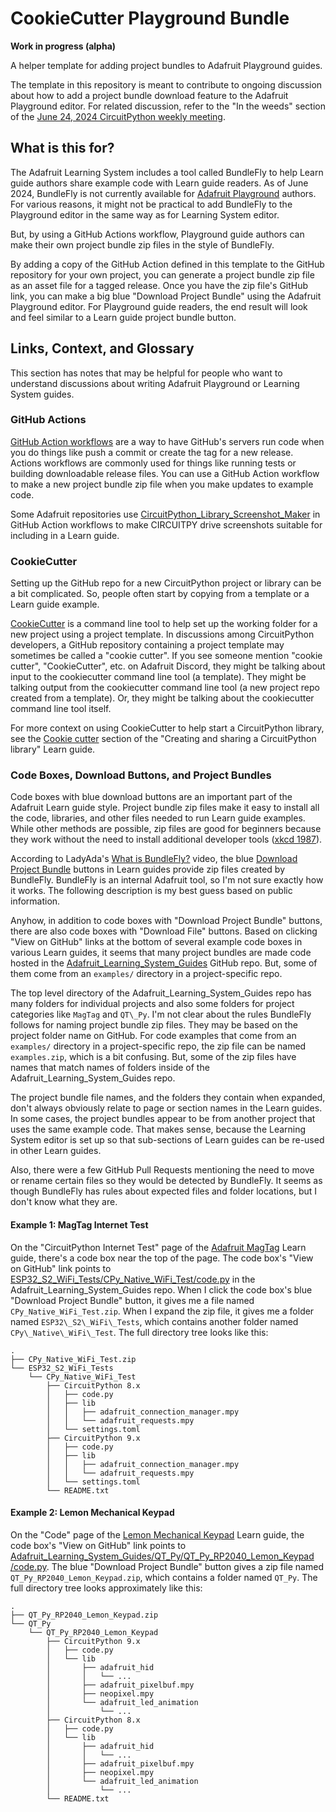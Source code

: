 # CookieCutter Playground Bundle

**Work in progress (alpha)**

A helper template for adding project bundles to Adafruit Playground guides.

The template in this repository is meant to contribute to ongoing discussion
about how to add a project bundle download feature to the Adafruit Playground
editor. For related discussion, refer to the "In the weeds" section of the
[June 24, 2024 CircuitPython weekly meeting](https://github.com/adafruit/adafruit-circuitpython-weekly-meeting/blob/main/2024/2024-06-24.md#2737-in-the-weeds).


## What is this for?

The Adafruit Learning System includes a tool called BundleFly to help Learn
guide authors share example code with Learn guide readers. As of June 2024,
BundleFly is not currently available for
[Adafruit Playground](https://adafruit-playground.com/) authors. For various
reasons, it might not be practical to add BundleFly to the Playground editor in
the same way as for Learning System editor.

But, by using a GitHub Actions workflow, Playground guide authors can make
their own project bundle zip files in the style of BundleFly.

By adding a copy of the GitHub Action defined in this template to the GitHub
repository for your own project, you can generate a project bundle zip file as
an asset file for a tagged release. Once you have the zip file's GitHub link,
you can make a big blue "Download Project Bundle" using the Adafruit Playground
editor. For Playground guide readers, the end result will look and feel similar
to a Learn guide project bundle button.


## Links, Context, and Glossary

This section has notes that may be helpful for people who want to understand
discussions about writing Adafruit Playground or Learning System guides.

### GitHub Actions

[GitHub Action workflows](https://docs.github.com/en/actions/using-workflows)
are a way to have GitHub's servers run code when you do things like push a
commit or create the tag for a new release. Actions workflows are commonly
used for things like running tests or building downloadable release files. You
can use a GitHub Action workflow to make a new project bundle zip file when you
make updates to example code.

Some Adafruit repositories use
[CircuitPython_Library_Screenshot_Maker](https://github.com/circuitpython/CircuitPython_Library_Screenshot_Maker)
in GitHub Action workflows to make CIRCUITPY drive screenshots suitable for
including in a Learn guide.


### CookieCutter

Setting up the GitHub repo for a new CircuitPython project or library can be a
bit complicated. So, people often start by copying from a template or a Learn
guide example.

[CookieCutter](https://pypi.org/project/cookiecutter/) is a command line tool
to help set up the working folder for a new project using a project template.
In discussions among CircuitPython developers, a GitHub repository containing a
project template may sometimes be called a "cookie cutter". If you see someone
mention "cookie cutter", "CookieCutter", etc. on Adafruit Discord, they might
be talking about input to the cookiecutter command line tool (a template). They
might be talking output from the cookiecutter command line tool (a new project
repo created from a template). Or, they might be talking about the cookiecutter
command line tool itself.

For more context on using CookieCutter to help start a CircuitPython library,
see the
[Cookie cutter](https://learn.adafruit.com/creating-and-sharing-a-circuitpython-library/creating-a-library#cookie-cutter-2866283)
section of the "Creating and sharing a CircuitPython library" Learn guide.


### Code Boxes, Download Buttons, and Project Bundles

Code boxes with blue download buttons are an important part of the Adafruit
Learn guide style. Project bundle zip files make it easy to install all the
code, libraries, and other files needed to run Learn guide examples. While
other methods are possible, zip files are good for beginners because they work
without the need to install additional developer tools
([xkcd 1987](https://xkcd.com/1987/)).

According to LadyAda's
[What is BundleFly?](https://www.youtube.com/watch?v=UgekT8epJjo) video, the
blue
[Download Project Bundle](https://learn.adafruit.com/qtpy-lemon-mechanical-keypad-macropad/code#download-project-bundle-3094704)
buttons in Learn guides provide zip files created by BundleFly. BundleFly is an
internal Adafruit tool, so I'm not sure exactly how it works. The following
description is my best guess based on public information.

Anyhow, in addition to code boxes with "Download Project Bundle" buttons, there
are also code boxes with "Download File" buttons. Based on clicking "View on GitHub" links at the bottom of several example code
boxes in various Learn guides, it seems that many project bundles are made code
hosted in the
[Adafruit\_Learning\_System\_Guides](https://github.com/adafruit/Adafruit_Learning_System_Guides)
GitHub repo. But, some of them come from an `examples/` directory in a
project-specific repo.

The top level directory of the Adafruit\_Learning\_System\_Guides repo has many
folders for individual projects and also some folders for project categories
like `MagTag` and `QT\_Py`. I'm not clear about the rules BundleFly follows for
naming project bundle zip files. They may be based on the project folder name
on GitHub. For code examples that come from an `examples/` directory in a
project-specific repo, the zip file can be named `examples.zip`, which is a bit
confusing. But, some of the zip files have names that match names of folders
inside of the Adafruit\_Learning\_System\_Guides repo.

The project bundle file names, and the folders they contain when expanded,
don't always obviously relate to page or section names in the Learn guides. In
some cases, the project bundles appear to be from another project that uses the
same example code. That makes sense, because the Learning System editor is set
up so that sub-sections of Learn guides can be re-used in other Learn guides.

Also, there were a few GitHub Pull Requests mentioning the need to move or
rename certain files so they would be detected by BundleFly. It seems as though
BundleFly has rules about expected files and folder locations, but I don't know
what they are.


#### Example 1: MagTag Internet Test

On the "CircuitPython Internet Test" page of the
[Adafruit MagTag](https://learn.adafruit.com/adafruit-magtag/internet-connect)
Learn guide, there's a code box near the top of the page. The code box's
"View on GitHub" link points to
[ESP32\_S2\_WiFi\_Tests/CPy\_Native\_WiFi\_Test/code.py](https://github.com/adafruit/Adafruit_Learning_System_Guides/blob/main/ESP32_S2_WiFi_Tests/CPy_Native_WiFi_Test/code.py)
in the Adafruit\_Learning\_System\_Guides repo. When I click the code box's
blue "Download Project Bundle" button, it gives me a file named
`CPy_Native_WiFi_Test.zip`. When I expand the zip file, it gives me a folder
named `ESP32\_S2\_WiFi\_Tests`, which contains another folder named
`CPy\_Native\_WiFi\_Test`. The full directory tree looks like this:

```
.
├── CPy_Native_WiFi_Test.zip
└── ESP32_S2_WiFi_Tests
    └── CPy_Native_WiFi_Test
        ├── CircuitPython 8.x
        │   ├── code.py
        │   ├── lib
        │   │   ├── adafruit_connection_manager.mpy
        │   │   └── adafruit_requests.mpy
        │   └── settings.toml
        ├── CircuitPython 9.x
        │   ├── code.py
        │   ├── lib
        │   │   ├── adafruit_connection_manager.mpy
        │   │   └── adafruit_requests.mpy
        │   └── settings.toml
        └── README.txt
```


#### Example 2: Lemon Mechanical Keypad

On the "Code" page of the
[Lemon Mechanical Keypad](https://learn.adafruit.com/qtpy-lemon-mechanical-keypad-macropad/code)
Learn guide, the code box's "View on GitHub" link points to
[Adafruit\_Learning\_System\_Guides/QT\_Py/QT\_Py\_RP2040\_Lemon\_Keypad
/code.py](https://github.com/adafruit/Adafruit_Learning_System_Guides/blob/main/QT_Py/QT_Py_RP2040_Lemon_Keypad/code.py).
The blue "Download Project Bundle" button gives a zip file named
`QT_Py_RP2040_Lemon_Keypad.zip`, which contains a folder named `QT_Py`. The
full directory tree looks approximately like this:


```
.
├── QT_Py_RP2040_Lemon_Keypad.zip
└── QT_Py
    └── QT_Py_RP2040_Lemon_Keypad
        ├── CircuitPython 9.x
        │   ├── code.py
        │   └── lib
        │       ├── adafruit_hid
        │       │   └── ...
        │       ├── adafruit_pixelbuf.mpy
        │       ├── neopixel.mpy
        │       └── adafruit_led_animation
        │           └── ...
        ├── CircuitPython 8.x
        │   ├── code.py
        │   └── lib
        │       ├── adafruit_hid
        │       │   └── ...
        │       ├── adafruit_pixelbuf.mpy
        │       ├── neopixel.mpy
        │       └── adafruit_led_animation
        │           └── ...
        └── README.txt
```


